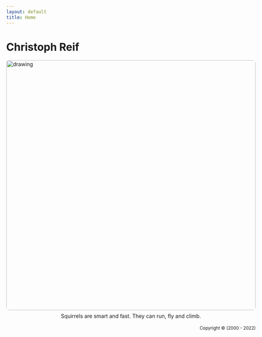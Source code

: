 ```yaml
--- 
layout: default 
title: Home 
---
```


# Christoph Reif

<div style="width: 667px">
    <img src="/assets/images/squirrel.png" 
        alt   = "drawing" 
        width = "667"
        style = "border-radius: 0.5em; margin-bottom: 0.5em;"
        />
    <center>
        Squirrels are smart and fast. They can run, fly and climb.
    </center>
    <br>
    <small><div style="text-align:right">Copyright © (2000 - 2022)</div></small>
<div>


